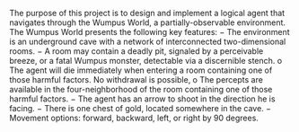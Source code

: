 The purpose of this project is to design and implement a logical agent that navigates through the 
Wumpus World, a partially-observable environment. 
The Wumpus World presents the following key features:
− The environment is an underground cave with a network of interconnected two-dimensional 
rooms.
− A room may contain a deadly pit, signaled by a perceivable breeze, or a fatal Wumpus
monster, detectable via a discernible stench. 
o The agent will die immediately when entering a room containing one of those harmful 
factors. No withdrawal is possible,
o The percepts are available in the four-neighborhood of the room containing one of 
those harmful factors.
− The agent has an arrow to shoot in the direction he is facing.
− There is one chest of gold, located somewhere in the cave.
− Movement options: forward, backward, left, or right by 90 degrees.
